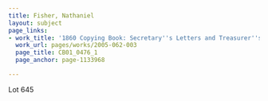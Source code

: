 ```yaml
---
title: Fisher, Nathaniel
layout: subject
page_links:
- work_title: '1860 Copying Book: Secretary''s Letters and Treasurer''s Letters, 2005.062.003  '
  work_url: pages/works/2005-062-003
  page_title: CB01_0476_1
  page_anchor: page-1133968

---
```

<p>Lot 645</p>